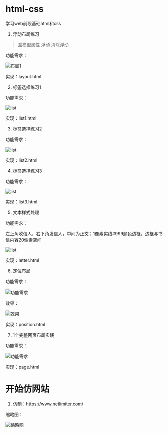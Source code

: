 # html-css
学习web前段基础html和css

1. 浮动布局练习

>盒模型属性 浮动 清除浮动

功能需求：

![布局1](img/layout1.PNG)

实现：layout.html

2. 标签选择练习1

功能需求：

![list](img/list1.PNG)

实现：list1.html

3. 标签选择练习2

功能需求：

![list](img/list2.PNG)

实现：list2.html

4. 标签选择练习3

功能需求：

![list](img/list3.PNG)

实现：list3.html

5. 文本样式处理

功能需求：

左上角收信人，右下角发信人，中间为正文；1像素实线#999颜色边框，边框与书信内容20像素空间

![list](img/exercise5.PNG)

实现：letter.html

6. 定位布局

功能需求：

![功能需求](img/exercise6.PNG)

效果：

![效果](img/exercise6-1.PNG)

实现：position.html

7. 1个完整网页布局实践

功能需求：

![功能需求](img/exercise7.PNG)

实现：page.html

# 开始仿网站

1. 仿制：https://www.netlimiter.com/

缩略图：

![缩略图](imitate_html/img/NetLimiter.png)

